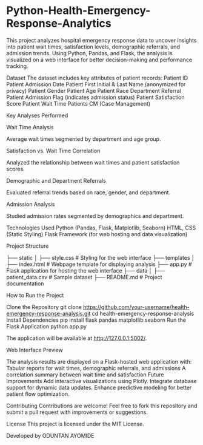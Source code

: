 # Python-Health-Emergency-Response-Analytics

This project analyzes hospital emergency response data to uncover insights into patient wait times, satisfaction levels, demographic referrals, and admission trends. Using Python, Pandas, and Flask, the analysis is visualized on a web interface for better decision-making and performance tracking.

Dataset
The dataset includes key attributes of patient records:
Patient ID
Patient Admission Date
Patient First Initial & Last Name (anonymized for privacy)
Patient Gender
Patient Age
Patient Race
Department Referral
Patient Admission Flag (indicates admission status)
Patient Satisfaction Score
Patient Wait Time
Patients CM (Case Management)

Key Analyses Performed

Wait Time Analysis

Average wait times segmented by department and age group.

Satisfaction vs. Wait Time Correlation

Analyzed the relationship between wait times and patient satisfaction scores.

Demographic and Department Referrals

Evaluated referral trends based on race, gender, and department.

Admission Analysis

Studied admission rates segmented by demographics and department.

Technologies Used
Python (Pandas, Flask, Matplotlib, Seaborn)
HTML, CSS (Static Styling)
Flask Framework (for web hosting and data visualization)

Project Structure

├── static
│   ├── style.css  # Styling for the web interface
├── templates
│   ├── index.html  # Webpage template for displaying analysis
├── app.py  # Flask application for hosting the web interface
├── data
│   ├── patient_data.csv  # Sample dataset
├── README.md  # Project documentation

How to Run the Project

Clone the Repository
git clone https://github.com/your-username/health-emergency-response-analysis.git
cd health-emergency-response-analysis
Install Dependencies
pip install flask pandas matplotlib seaborn
Run the Flask Application
python app.py

The application will be available at http://127.0.0.1:5002/.

Web Interface Preview

The analysis results are displayed on a Flask-hosted web application with:
Tabular reports for wait times, demographic referrals, and admissions
A correlation summary between wait time and satisfaction
Future Improvements
Add interactive visualizations using Plotly.
Integrate database support for dynamic data updates.
Enhance predictive modeling for better patient flow optimization.

Contributing
Contributions are welcome! Feel free to fork this repository and submit a pull request with improvements or suggestions.

License
This project is licensed under the MIT License.

Developed by ODUNTAN AYOMIDE

